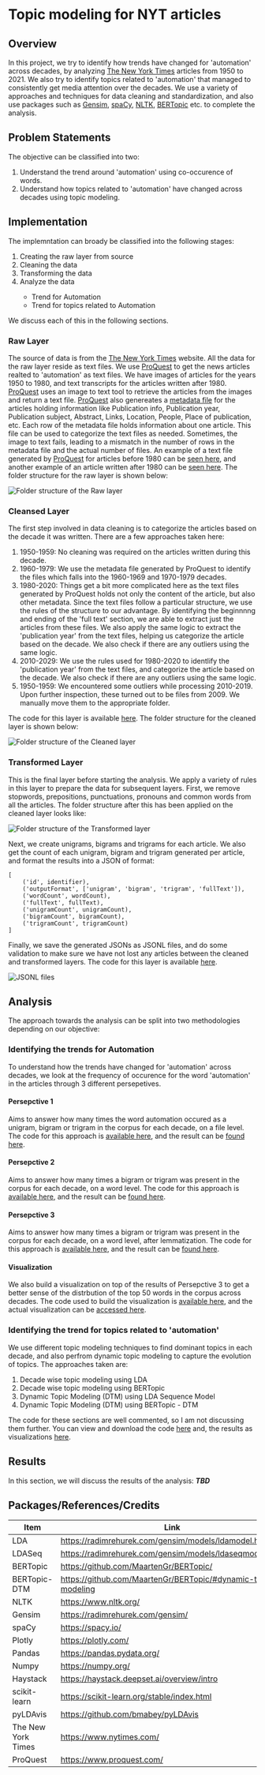 # Topic modeling for NYT articles

## Overview
In this project, we try to identify how trends have changed for 'automation' across decades, by analyzing [The New York Times][nyt] articles from 1950 to 2021. We also try to identify topics related to 'automation' that managed to consistently get media attention over the decades. We use a variety of approaches and techniques for data cleaning and standardization, and also use packages such as [Gensim][gensim], [spaCy][spacy], [NLTK][nltk], [BERTopic][bertopic] etc. to complete the analysis.

## Problem Statements
The objective can be classified into two:
<ol>
	<li>Understand the trend around 'automation' using co-occurence of words.</li>
	<li>Understand how topics related to 'automation' have changed across decades using topic modeling.</li>
</ol>

## Implementation
The implemntation can broady be classified into the following stages:
<ol>
	<li>Creating the raw layer from source</li>
	<li>Cleaning the data</li>
	<li>Transforming the data</li>
	<li>Analyze the data</li>
	<ul>
		<li>Trend for Automation</li>
		<li>Trend for topics related to Automation</li>
	</ul>
</ol>
We discuss each of this in the following sections.

### Raw Layer
The source of data is from the [The New York Times][nyt] website. All the data for the raw layer reside as text files. We use [ProQuest][proquest] to get the news articles realted to 'automation' as text files. We have images of articles for the years 1950 to 1980, and text transcripts for the articles written after 1980. [ProQuest][proquest] uses an image to text tool to retrieve the articles from the images and return a text file. [ProQuest][proquest] also genereates a [metadata file](https://github.com/jacobceles/nyt-topic-modeling/tree/main/data/metadata) for the articles holding information like Publication info, Publication year, Publication subject, Abstract, Links, Location, People, Place of publication, etc. Each row of the metadata file holds information about one article. This file can be used to categorize the text files as needed. Sometimes, the image to text fails, leading to a mismatch in the number of rows in the metadata file and the actual number of files. An example of a text file generated by [ProQuest][proquest] for articles before 1980 can be [seen here](data/raw/114925995_1.txt), and another example of an article written after 1980 can be [seen here](data/raw/ProQuestDocuments-2020-10-160.txt). The folder structure for the raw layer is shown below:

![Folder structure of the Raw layer](screenshots/raw.png?raw=true "Folder structure of the Raw layer")

### Cleansed Layer
The first step involved in data cleaning is to categorize the articles based on the decade it was written. There are a few approaches taken here:
<ol>
	<li>1950-1959: No cleaning was required on the articles written during this decade.</li>
	<li>1960-1979: We use the metadata file generated by ProQuest to identify the files which falls into the 1960-1969 and 1970-1979 decades.</li>
	<li>1980-2020: Things get a bit more complicated here as the text files generated by ProQuest holds not only the content of the article, but also other metadata. Since the text files follow a particular structure, we use the rules of the structure to our advantage. By identifying the beginnnng and ending of the 'full text' section, we are able to extract just the articles from these files. We also apply the same logic to extract the 'publication year' from the text files, helping us categorize the article based on the decade. We also check if there are any outliers using the same logic.</li>
	<li>2010-2029: We use the rules used for 1980-2020 to identlify the 'publication year' from the text files, and categorize the article based on the decade. We also check if there are any outliers using the same logic.</li>
	<li>1950-1959: We encountered some outliers while processing 2010-2019. Upon further inspection, these turned out to be files from 2009. We manually move them to the appropriate folder.</li>
</ol>

The code for this layer is available [here](code/automation/Data%20Cleaning%20and%20Transformation.ipynb). The folder structure for the cleaned layer is shown below:

![Folder structure of the Cleaned layer](screenshots/cleaned.png?raw=true "Folder structure of the Cleaned layer")

### Transformed Layer
This is the final layer before starting the analysis. We apply a variety of rules in this layer to prepare the data for subsequent layers. First, we remove stopwords, prepositions, punctuations, pronouns and common words from all the articles. The folder structure after this has been applied on the cleaned layer looks like:

![Folder structure of the Transformed layer](screenshots/transformed.png?raw=true "Folder structure of the Transformed layer")

Next, we create unigrams, bigrams and trigrams for each article. We also get the count of each unigram, bigram and trigram generated per article, and format the results into a JSON of format:
```
[
    ('id', identifier),
    ('outputFormat', ['unigram', 'bigram', 'trigram', 'fullText']),
    ('wordCount', wordCount),
    ('fullText', fullText),
    ('unigramCount', unigramCount), 
    ('bigramCount', bigramCount), 
    ('trigramCount', trigramCount)
]
```
Finally, we save the generated JSONs as JSONL files, and do some validation to make sure we have not lost any articles between the cleaned and transformed layers. The code for this layer is available [here](code/automation/Data%20Cleaning%20and%20Transformation.ipynb).

![JSONL files](screenshots/jsonl.png?raw=true "JSONL files")

## Analysis
The approach towards the analysis can be split into two methodologies depending on our objective:

### Identifying the trends for Automation
To understand how the trends have changed for 'automation' across decades, we look at the frequency of occurence for the word 'automation' in the articles through 3 different persepetives.

#### Persepctive 1
Aims to answer how many times the word automation occured as a unigram, bigram or trigram in the corpus for each decade, on a file level. The code for this approach is [available here](code/automation/Count.ipynb), and the result can be [found here](https://github.com/jacobceles/nyt-topic-modeling/tree/main/results/automation/count_id).
#### Persepctive 2
Aims to answer how many times a bigram or trigram was present in the corpus for each decade, on a word level. The code for this approach is [available here](code/automation/Count.ipynb), and the result can be [found here](https://github.com/jacobceles/nyt-topic-modeling/tree/main/results/automation/count_word).
#### Persepctive 3
Aims to answer how many times a bigram or trigram was present in the corpus for each decade, on a word level, after lemmatization. The code for this approach is [available here](code/automation/Count.ipynb), and the result can be [found here](https://github.com/jacobceles/nyt-topic-modeling/tree/main/results/automation/count_word_lemmatized).

#### Visualization
We also build a visualization on top of the results of Persepctive 3 to get a better sense of the distrbution of the top 50 words in the corpus across decades. The code used to build the visualization is [available here](code/automation/Count%20Visualization.ipynb), and the actual visualization can be [accessed here](results/automation/visualization%20-%20bigram%20%26%20trigram.7z).

### Identifying the trend for topics related to 'automation'
We use different topic modeling techniques to find dominant topics in each decade, and also perfrom dynamic topic modeling to capture the evolution of topics. The approaches taken are:
<ol>
	<li>Decade wise topic modeling using LDA</li>
	<li>Decade wise topic modeling using BERTopic</li>
	<li>Dynamic Topic Modeling (DTM) using LDA Sequence Model</li>
	<li>Dynamic Topic Modeling (DTM) using BERTopic - DTM</li>
</ol>

The code for these sections are well commented, so I am not discussing them further. You can view and download the code [here](https://github.com/jacobceles/nyt-topic-modeling/tree/main/code/related%20topics) and, the results as visualizations [here](https://github.com/jacobceles/nyt-topic-modeling/tree/main/results/related%20topics).

## Results
In this section, we will discuss the results of the analysis:
***TBD***

## Packages/References/Credits
Item | Link
--- | ---
LDA | https://radimrehurek.com/gensim/models/ldamodel.html
LDASeq | https://radimrehurek.com/gensim/models/ldaseqmodel.html
BERTopic | https://github.com/MaartenGr/BERTopic/
BERTopic-DTM | https://github.com/MaartenGr/BERTopic/#dynamic-topic-modeling
NLTK | https://www.nltk.org/
Gensim | https://radimrehurek.com/gensim/
spaCy | https://spacy.io/
Plotly | https://plotly.com/
Pandas | https://pandas.pydata.org/
Numpy | https://numpy.org/
Haystack | https://haystack.deepset.ai/overview/intro
scikit-learn | https://scikit-learn.org/stable/index.html
pyLDAvis | https://github.com/bmabey/pyLDAvis
The New York Times | https://www.nytimes.com/
ProQuest | https://www.proquest.com/

[lda]:https://radimrehurek.com/gensim/models/ldamodel.html
[lda_Seq]:https://radimrehurek.com/gensim/models/ldaseqmodel.html
[bertopic]:https://github.com/MaartenGr/BERTopic/
[bertopic_dtm]:https://github.com/MaartenGr/BERTopic/#dynamic-topic-modeling
[nltk]:https://www.nltk.org/
[gensim]:https://radimrehurek.com/gensim/
[spacy]:https://spacy.io/
[plotly]:https://plotly.com/
[pandas]:https://pandas.pydata.org/
[numpy]:https://numpy.org/
[haystack]:https://haystack.deepset.ai/overview/intro
[scikit_learn]:https://scikit-learn.org/stable/index.html
[pyldavis]:https://github.com/bmabey/pyLDAvis
[nyt]:https://www.nytimes.com/
[proquest]:https://www.proquest.com/